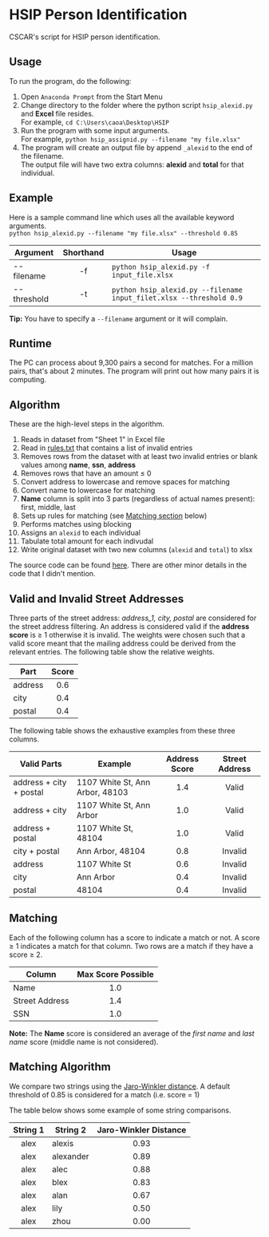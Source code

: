 # HSIP Person Identification
CSCAR's script for HSIP person identification.

## Usage
To run the program, do the following:
1. Open `Anaconda Prompt` from the Start Menu
2. Change directory to the folder where the python script `hsip_alexid.py` and **Excel** file resides.  
For example, `cd C:\Users\caoa\Desktop\HSIP`
3. Run the program with some input arguments.  
For example, `python hsip_assignid.py --filename "my file.xlsx"`
4. The program will create an output file by append `_alexid` to the end of the filename.  
The output file will have two extra columns: **alexid** and **total** for that individual.

## Example
Here is a sample command line which uses all the available keyword arguments.  
`python hsip_alexid.py --filename "my file.xlsx" --threshold 0.85`

Argument|Shorthand|Usage
---|:---:|---
--filename|-f|`python hsip_alexid.py -f input_file.xlsx`
--threshold|-t|`python hsip_alexid.py --filename input_filet.xlsx --threshold 0.9`

**Tip:** You have to specify a `--filename` argument or it will complain.

## Runtime
The PC can process about 9,300 pairs a second for matches. For a million pairs, that's about 2 minutes. The program will print out how many pairs it is computing.

## Algorithm
These are the high-level steps in the algorithm.
1. Reads in dataset from "Sheet 1" in Excel file
2. Read in [rules.txt](rules.txt) that contains a list of invalid entries
3. Removes rows from the dataset with at least two invalid entries or blank values among **name**, **ssn**, **address**
4. Removes rows that have an amount ≤ 0
5. Convert address to lowercase and remove spaces for matching
6. Convert name to lowercase for matching
7. **Name** column is split into 3 parts (regardless of actual names present): first, middle, last
8. Sets up rules for matching (see [Matching section](#matching) below)
9. Performs matches using blocking
10. Assigns an `alexid` to each individual
11. Tabulate total amount for each indivudal
12. Write original dataset with two new columns (`alexid` and `total`) to xlsx

The source code can be found [here](hsip_alexid.py). There are other minor details in the code that I didn't mention. 

## Valid and Invalid Street Addresses
Three parts of the street address: *address_1, city, postal* are considered for the street address filtering.
An address is considered valid if the **address score** is ≥ 1 otherwise it is invalid. The weights were chosen such that a valid score meant that the mailing address could be derived from the relevant entries. The following table show the relative weights.

Part|Score
---|:---:
address|0.6
city|0.4
postal|0.4

The following table shows the exhaustive examples from these three columns.

Valid Parts|Example|Address Score|Street Address
---|---|:---:|:---:
address + city + postal|1107 White St, Ann Arbor, 48103|1.4|Valid
address + city|1107 White St, Ann Arbor|1.0|Valid
address + postal|1107 White St, 48104|1.0|Valid
city + postal|Ann Arbor, 48104|0.8|Invalid
address|1107 White St|0.6|Invalid
city|Ann Arbor|0.4|Invalid
postal|48104|0.4|Invalid

## Matching
Each of the following column has a score to indicate a match or not. A score ≥ 1 indicates a match for that column. Two rows are a match if they have a score ≥ 2.

Column|Max Score Possible
---|:---:
Name|1.0
Street Address|1.4
SSN|1.0

**Note:** The **Name** score is considered an average of the *first name* and *last name* score (middle name is not considered).

## Matching Algorithm
We compare two strings using the [Jaro-Winkler distance](https://en.wikipedia.org/wiki/Jaro%E2%80%93Winkler_distance). A default threshold of 0.85 is considered for a match (i.e. score = 1)

The table below shows some example of some string comparisons.

String 1|String 2|Jaro-Winkler Distance
:---:|---|:---:
alex|alexis|0.93
alex|alexander|0.89
alex|alec|0.88
alex|blex|0.83
alex|alan|0.67
alex|lily|0.50
alex|zhou|0.00

